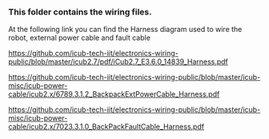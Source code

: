 ### This folder contains the wiring files. 

At the following link you can find the Harness diagram used to wire the robot, external power cable and fault cable

https://github.com/icub-tech-iit/electronics-wiring-public/blob/master/icub2.7/pdf/iCub2.7_E3.6.0_14839_Harness.pdf

https://github.com/icub-tech-iit/electronics-wiring-public/blob/master/icub-misc/icub-power-cable/icub2.x/6789.3.1.2_BackpackExtPowerCable_Harness.pdf

https://github.com/icub-tech-iit/electronics-wiring-public/blob/master/icub-misc/icub-power-cable/icub2.x/7023.3.1.0_BackPackFaultCable_Harness.pdf
